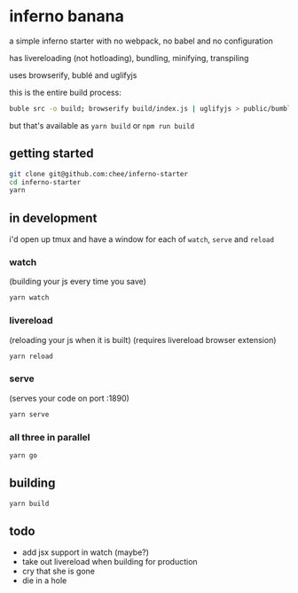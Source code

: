 # inferno banana

a simple inferno starter with no webpack, no babel and no configuration

has livereloading (not hotloading), bundling, minifying, transpiling

uses browserify, bublé and uglifyjs

this is the entire build process:

```sh
buble src -o build; browserify build/index.js | uglifyjs > public/bumble.js
```

but that's available as `yarn build` or `npm run build`


## getting started

```sh
git clone git@github.com:chee/inferno-starter
cd inferno-starter
yarn
```

## in development

i'd open up tmux and have a window for each of `watch`, `serve` and `reload`

### watch
(building your js every time you save)

```sh
yarn watch
```

### livereload
(reloading your js when it is built)
(requires livereload browser extension)

```sh
yarn reload
```

### serve
(serves your code on port :1890)

```sh
yarn serve
```

### all three in parallel

```sh
yarn go
```

## building

```sh
yarn build
```

## todo

* add jsx support in watch (maybe?)
* take out livereload when building for production
* cry that she is gone
* die in a hole
